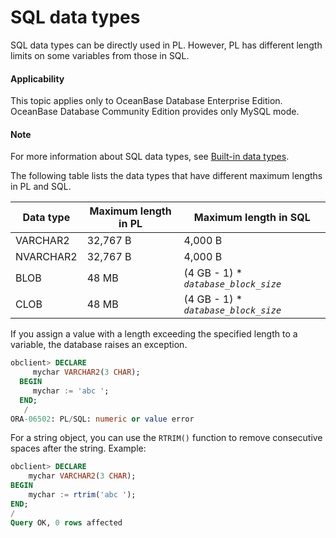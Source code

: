 SQL data types
=============================

SQL data types can be directly used in PL. However, PL has different length limits on some variables from those in SQL.


<main id="notice" >
    <h4>Applicability</h4>
    <p>This topic applies only to OceanBase Database Enterprise Edition. OceanBase Database Community Edition provides only MySQL mode.
  </main>

<main id="notice" type='explain'>
  <h4>Note</h4>
  <p>For more information about SQL data types, see <a href="../../../1.sql-syntax/3.common-tenant-of-oracle-mode/3.basic-elements-of-oracle-mode/1.built-in-data-types-of-oracle-mode/1.overview-of-built-in-data-types-of-oracle-mode.md">Built-in data types</a>. </p>
</main>

The following table lists the data types that have different maximum lengths in PL and SQL.


| **Data type** | **Maximum length in PL** | **Maximum length in SQL**             |
|---------------|--------------------------|---------------------------------------|
| VARCHAR2      | 32,767 B                 | 4,000 B                               |
| NVARCHAR2     | 32,767 B                 | 4,000 B                               |
| BLOB          | 48 MB                    | (4 GB - 1) \* *`database_block_size`* |
| CLOB          | 48 MB                    | (4 GB - 1) \* *`database_block_size`* |



If you assign a value with a length exceeding the specified length to a variable, the database raises an exception.

```sql
obclient> DECLARE
     mychar VARCHAR2(3 CHAR);
  BEGIN
     mychar := 'abc ';
  END;
   /
ORA-06502: PL/SQL: numeric or value error
```



For a string object, you can use the `RTRIM()` function to remove consecutive spaces after the string. Example:

```sql
obclient> DECLARE
    mychar VARCHAR2(3 CHAR);
BEGIN
    mychar := rtrim('abc ');
END;
/
Query OK, 0 rows affected
```


